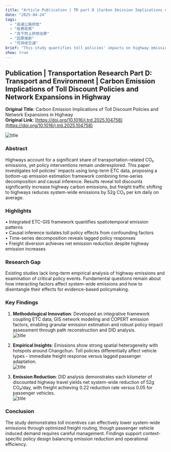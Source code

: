 ```yaml
---
title: "Article Publication | TR part D |Carbon Emission Implications of Toll Discount Policies and Network Expansions in Highway"
date: "2025-04-24"
tags:
  - "高速公路排放"
  - "收费政策"
  - "自下而上排放估算"
  - "因果推断"
  - "可持续交通"
brief: "This study quantifies toll policies' impacts on highway emissions using ETC-GIS integration, demonstrating system-wide reduction through optimized freight routing."
show: true
---
```


## Publication | Transportation Research Part D: Transport and Environment | Carbon Emission Implications of Toll Discount Policies and Network Expansions in Highway

**Original Title**: Carbon Emission Implications of Toll Discount Policies and Network Expansions in Highway  
**Original Link**: [https://doi.org/10.1016/j.trd.2025.104758](https://doi.org/10.1016/j.trd.2025.104758)

![title](../posts/images/WX20250425-154318.png)

### Abstract
Highways account for a significant share of transportation-related CO₂ emissions, yet policy interventions remain underexplored. This paper investigates toll policies' impacts using long-term ETC data, proposing a bottom-up emission estimation framework combining time-series decomposition and causal inference. Results reveal toll discounts significantly increase highway carbon emissions, but freight traffic shifting to highways reduces system-wide emissions by 52g CO₂ per km daily on average.

### Highlights
• Integrated ETC-GIS framework quantifies spatiotemporal emission patterns  
• Causal inference isolates toll policy effects from confounding factors  
• Time-series decomposition reveals lagged policy responses  
• Freight diversion achieves net emission reduction despite highway emission increases  

### Research Gap
Existing studies lack long-term empirical analysis of highway emissions and examination of critical policy events. Fundamental questions remain about how interacting factors affect system-wide emissions and how to disentangle their effects for evidence-based policymaking.

### Key Findings
1. **Methodological Innovation**: Developed an integrative framework coupling ETC data, GIS network modeling and COPERT emission factors, enabling granular emission estimation and robust policy impact assessment through path reconstruction and DID analysis.  
![title](../posts/images/WX20250424-112136@2x.png)

2. **Empirical Insights**: Emissions show strong spatial heterogeneity with hotspots around Changchun. Toll policies differentially affect vehicle types - immediate freight response versus lagged passenger adaptation.  
![title](../posts/images/WX20250424-112200@2x.png)

3. **Emission Reduction**: DID analysis demonstrates each kilometer of discounted highway travel yields net system-wide reduction of 52g CO₂/day, with freight achieving 0.22 reduction rate versus 0.05 for passenger vehicles.  
![title](../posts/images/WX20250424-112219@2x.png)

### Conclusion
The study demonstrates toll incentives can effectively lower system-wide emissions through optimized freight routing, though passenger vehicle induced demand requires careful management. Findings support context-specific policy design balancing emission reduction and operational efficiency.